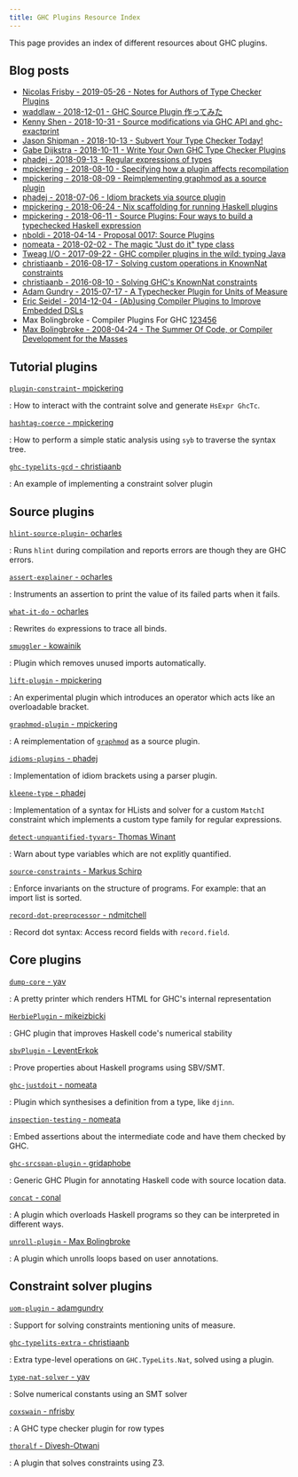 ```yaml
---
title: GHC Plugins Resource Index
---
```


This page provides an index of different resources about GHC plugins.

## Blog posts

* [Nicolas Frisby - 2019-05-26 - Notes for Authors of Type Checker Plugins](https://gitlab.haskell.org/ghc/ghc/wikis/plugins/type-checker/notes)
* [waddlaw - 2018-12-01 - GHC Source Plugin 作ってみた](https://qiita.com/waddlaw/items/65b57517f105fcbbe724)
* [Kenny Shen - 2018-10-31 - Source modifications via GHC API and ghc-exactprint](https://www.machinesung.com/scribbles/ghc-api.html)
* [Jason Shipman - 2018-10-13 - Subvert Your Type Checker Today!](https://jship.github.io/posts/2018-10-13-subvert-your-type-checker-today.html)
* [Gabe Dijkstra - 2018-10-11 - Write Your Own GHC Type Checker Plugins](https://skillsmatter.com/skillscasts/12388-write-your-own-ghc-type-checker-plugins#video)
* [phadej - 2018-09-13 - Regular expressions of types](http://oleg.fi/gists/posts/2018-09-13-regular-expressions-of-types.html)
* [mpickering - 2018-08-10 - Specifying how a plugin affects recompilation](http://mpickering.github.io/posts/2018-08-10-plugins-recompilation.html)
* [mpickering - 2018-08-09 - Reimplementing graphmod as a source plugin](http://mpickering.github.io/posts/2018-08-09-source-plugin-graphmod.html)
* [phadej - 2018-07-06 - Idiom brackets via source plugin](http://oleg.fi/gists/posts/2018-07-06-idiom-brackets-via-source-pluging.html)
* [mpickering - 2018-06-24 - Nix scaffolding for running Haskell plugins](http://mpickering.github.io/posts/2018-06-24-haskell-nix-plugins.html)
* [mpickering - 2018-06-11 - Source Plugins: Four ways to build a typechecked Haskell expression](http://mpickering.github.io/posts/2018-06-11-source-plugins.html)
* [nboldi - 2018-04-14 - Proposal 0017: Source Plugins](https://github.com/ghc-proposals/ghc-proposals/blob/master/proposals/0017-source-plugins.rst)
* [nomeata - 2018-02-02 - The magic "Just do it" type class](https://www.joachim-breitner.de/blog/735-The_magic_%E2%80%9CJust_do_it%E2%80%9D_type_class)
* [Tweag I/O - 2017-09-22 - GHC compiler plugins in the wild: typing Java](https://www.tweag.io/posts/2017-09-22-inline-java-ghc-plugin.html)
* [christiaanb - 2016-08-17 - Solving custom operations in KnownNat constraints](https://qbaylogic.com/blog/2016/08/17/solving-knownnat-custom-operations.html)
* [christiaanb - 2016-08-10 - Solving GHC's KnownNat constraints](https://qbaylogic.com/blog/2016/08/10/solving-knownnat-constraints-plugin.html)
* [Adam Gundry - 2015-07-17 - A Typechecker Plugin for Units of Measure](http://adam.gundry.co.uk/pub/typechecker-plugins/)
* [Eric Seidel - 2014-12-04 - (Ab)using Compiler Plugins to Improve Embedded DSLs](https://galois.com/blog/2014/12/abusing-compiler-plugins-improve-embedded-dsls/)
* Max Bolingbroke - Compiler Plugins For GHC [1](http://blog.omega-prime.co.uk/2008/06/15/compiler-plugins-for-ghc-the-first-week/)[2](http://blog.omega-prime.co.uk/2008/06/23/compiler-plugins-for-ghc-week-two/)[34](http://blog.omega-prime.co.uk/2008/07/05/compiler-plugins-for-ghc-weeks-three-and-four/)[5](http://blog.omega-prime.co.uk/2008/07/14/compiler-plugins-for-ghc-week-five/)[6](http://blog.omega-prime.co.uk/2008/07/22/compiler-plugins-for-ghc-week-six/)
* [Max Bolingbroke - 2008-04-24 - The Summer Of Code, or Compiler Development for the Masses](http://blog.omega-prime.co.uk/2008/04/24/the-summer-of-code-or-compiler-development-for-the-masses/)


## Tutorial plugins

[`plugin-constraint`- mpickering](https://github.com/mpickering/plugin-constraint)

: How to interact with the contraint solve and generate `HsExpr GhcTc`.

[`hashtag-coerce` - mpickering](https://github.com/mpickering/hashtag-coerce)

: How to perform a simple static analysis using `syb` to traverse the syntax tree.

[`ghc-typelits-gcd` - christiaanb](https://github.com/christiaanb/ghc-typelits-gcd)

: An example of implementing a constraint solver plugin

## Source plugins

[`hlint-source-plugin`- ocharles](https://github.com/ocharles/hlint-source-plugin)

: Runs `hlint` during compilation and reports errors are though
they are GHC errors.

[`assert-explainer` - ocharles](https://github.com/ocharles/assert-explainer)

: Instruments an assertion to print the value of its failed parts when it fails.

[`what-it-do` - ocharles](https://github.com/ocharles/what-it-do)

: Rewrites `do` expressions to trace all binds.

[`smuggler` - kowainik](https://github.com/kowainik/smuggler)

: Plugin which removes unused imports automatically.

[`lift-plugin` - mpickering](https://github.com/mpickering/lift-plugin)

: An experimental plugin which introduces an operator which acts like an overloadable
bracket.

[`graphmod-plugin` - mpickering](https://github.com/mpickering/graphmod-plugin)

: A reimplementation of [`graphmod`](https://github.com/yav/graphmod) as a source plugin.

[`idioms-plugins` - phadej](https://github.com/phadej/idioms-plugins)

: Implementation of idiom brackets using a parser plugin.

[`kleene-type` - phadej](https://github.com/phadej/kleene-type)

: Implementation of a syntax for HLists and solver for a custom `MatchI` constraint
which implements a custom type family for regular expressions.

[`detect-unquantified-tyvars`- Thomas Winant](https://github.com/mrBliss/detect-unquantified-tyvars)

: Warn about type variables which are not explitly quantified.

[`source-constraints` - Markus Schirp](https://github.com/schirp-dso/source-constraints)

: Enforce invariants on the structure of programs. For example: that an import
list is sorted.

[`record-dot-preprocessor` - ndmitchell](https://github.com/ndmitchell/record-dot-preprocessor)

: Record dot syntax: Access record fields with `record.field`.

## Core plugins

[`dump-core` - yav](https://github.com/yav/dump-core)

: A pretty printer which renders HTML for GHC's internal representation

[`HerbiePlugin` - mikeizbicki](https://github.com/mikeizbicki/HerbiePlugin)

: GHC plugin that improves Haskell code's numerical stability

[`sbvPlugin` - LeventErkok](http://hackage.haskell.org/package/sbvPlugin)

: Prove properties about Haskell programs using SBV/SMT.

[`ghc-justdoit` - nomeata](https://github.com/nomeata/ghc-justdoit)

: Plugin which synthesises a definition from a type, like `djinn`.

[`inspection-testing` - nomeata](https://github.com/nomeata/inspection-testing)

: Embed assertions about the intermediate code and have them checked by GHC.

[`ghc-srcspan-plugin` - gridaphobe](https://github.com/gridaphobe/ghc-srcspan-plugin)

: Generic GHC Plugin for annotating Haskell code with source location data.

[`concat` - conal](https://github.com/conal/concat)

: A plugin which overloads Haskell programs so they can be interpreted in
different ways.

[`unroll-plugin` - Max Bolingbroke](https://github.com/batterseapower/unroll-plugin)

: A plugin which unrolls loops based on user annotations.


## Constraint solver plugins

[`uom-plugin` - adamgundry](https://github.com/adamgundry/uom-plugin/)

: Support for solving constraints mentioning units of measure.

[`ghc-typelits-extra` - christiaanb](https://github.com/clash-lang/ghc-typelits-extra)

: Extra type-level operations on `GHC.TypeLits.Nat`, solved using a plugin.

[`type-nat-solver` - yav](https://github.com/yav/type-nat-solver)

: Solve numerical constants using an SMT solver

[`coxswain` - nfrisby](https://github.com/nfrisby/coxswain)

: A GHC type checker plugin for row types

[`thoralf` - Divesh-Otwani](https://github.com/Divesh-Otwani/the-thoralf-plugin)

: A plugin that solves constraints using Z3.



